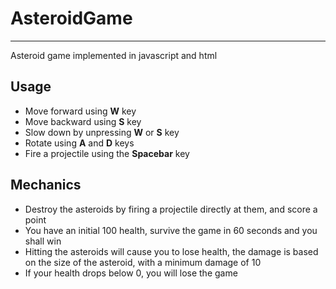 # AsteroidGame
---
Asteroid game implemented in javascript and html

## Usage
* Move forward using **W** key
* Move backward using **S** key
* Slow down by unpressing **W** or **S** key
* Rotate using **A** and **D** keys
* Fire a projectile using the **Spacebar** key

## Mechanics
* Destroy the asteroids by firing a projectile directly at them, and score a point
* You have an initial 100 health, survive the game in 60 seconds and you shall win
* Hitting the asteroids will cause you to lose health, the damage is based on the size of the asteroid, with a minimum damage of 10
* If your health drops below 0, you will lose the game